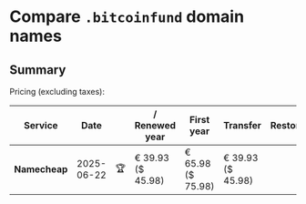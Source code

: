 # Compare `.bitcoinfund` domain names

## Summary

Pricing (excluding taxes):

| Service | Date |  | / Renewed year | First year | Transfer | Restoration |
|--|--|--|--|--|--|--|
| **Namecheap** | 2025-06-22 | 🏆 | € 39.93<br>($ 45.98) | € 65.98<br>($ 75.98) | € 39.93<br>($ 45.98) |  |
